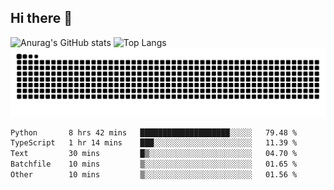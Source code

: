 ## Hi there 👋
![Anurag's GitHub stats](https://github-readme-stats.vercel.app/api?username=CNCoreSteb)
![Top Langs](https://github-readme-stats.vercel.app/api/top-langs/?username=CNCoreSteb)
<picture>
  <source media="(prefers-color-scheme: dark)" srcset="https://raw.githubusercontent.com/CNCoreSteb/CNCoreSteb/output/github-contribution-grid-snake-dark.svg">
  <source media="(prefers-color-scheme: light)" srcset="https://raw.githubusercontent.com/CNCoreSteb/CNCoreSteb/output/github-contribution-grid-snake.svg">
  <img alt="github contribution grid snake animation" src="https://raw.githubusercontent.com/CNCoreSteb/CNCoreSteb/output/github-contribution-grid-snake.svg">
</picture>

<!--START_SECTION:waka-->

```txt
Python       8 hrs 42 mins   ████████████████████░░░░░   79.48 %
TypeScript   1 hr 14 mins    ███░░░░░░░░░░░░░░░░░░░░░░   11.39 %
Text         30 mins         █▒░░░░░░░░░░░░░░░░░░░░░░░   04.70 %
Batchfile    10 mins         ▒░░░░░░░░░░░░░░░░░░░░░░░░   01.65 %
Other        10 mins         ▒░░░░░░░░░░░░░░░░░░░░░░░░   01.56 %
```

<!--END_SECTION:waka-->


<!--
**CNCoreSteb/CNCoreSteb** is a ✨ _special_ ✨ repository because its `README.md` (this file) appears on your GitHub profile.

Here are some ideas to get you started:

- 🔭 I’m currently working on ...
- 🌱 I’m currently learning ...
- 👯 I’m looking to collaborate on ...
- 🤔 I’m looking for help with ...
- 💬 Ask me about ...
- 📫 How to reach me: ...
- 😄 Pronouns: ...
- ⚡ Fun fact: ...
-->
